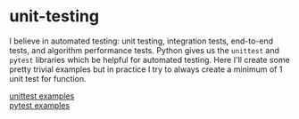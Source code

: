 # unit-testing

I believe in automated testing: unit testing, integration tests, end-to-end tests, and algorithm performance tests. Python gives us the `unittest` and `pytest` libraries which be helpful for automated testing. Here I'll create some pretty trivial examples but in practice I try to always create a minimum of 1 unit test for function.

[unittest examples](https://github.com/merrillmckee/unit-testing/blob/main/src/__tests__/test_my_functions_unittest.py)  
[pytest examples](https://github.com/merrillmckee/unit-testing/blob/main/src/__tests__/test_my_functions_pytest.py)  
